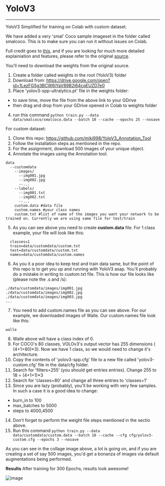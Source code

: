# YoloV3
________
YoloV3 Simplified for training on Colab with custom dataset. 



We have added a very 'smal' Coco sample imageset in the folder called smalcoco. This is to make sure you can run it without issues on Colab.

Full credit goes to [this](https://github.com/ultralytics/yolov3), and if you are looking for much more detailed explainiation and features, please refer to the original [source](https://github.com/ultralytics/yolov3). 

You'll need to download the weights from the original source. 
1. Create a folder called weights in the root (YoloV3) folder
2. Download from: https://drive.google.com/open?id=1LezFG5g3BCW6iYaV89B2i64cqEUZD7e0
3. Place 'yolov3-spp-ultralytics.pt' file in the weights folder:
  * to save time, move the file from the above link to your GDrive
  * then drag and drop from your GDrive opened in Colab to weights folder
4. run this command
`python train.py --data data/smalcoco/smalcoco.data --batch 10 --cache --epochs 25 --nosave`

For custom dataset:
1. Clone this repo: https://github.com/miki998/YoloV3_Annotation_Tool
2. Follow the installation steps as mentioned in the repo. 
3. For the assignment, download 500 images of your unique object. 
4. Annotate the images using the Annotation tool. 
```
data
  --customdata
    --images/
      --img001.jpg
      --img002.jpg
      --...
    --labels/
      --img001.txt
      --img002.txt
      --...
    custom.data #data file
    custom.names #your class names
    custom.txt #list of name of the images you want your network to be trained on. Currently we are using same file for test/train
```
5. As you can see above you need to create **custom.data** file. For 1 class example, your file will look like this:
```
  classes=1
  train=data/customdata/custom.txt
  test=data/customdata/custom.txt 
  names=data/customdata/custom.names
```
6. As you it a poor idea to keep test and train data same, but the point of this repo is to get you up and running with YoloV3 asap. You'll probably do a mistake in writing to custom.txt file. This is how our file looks like (please note the .s and /s):
```
./data/customdata/images/img001.jpg
./data/customdata/images/img002.jpg
./data/customdata/images/img003.jpg
...
```
7. You need to add custom.names file as you can see above. For our example, we downloaded images of Walle. Our custom.names file look like this:
```
walle
```
8. Walle above will have a class index of 0. 
9. For COCO's 80 classes, VOLOv3's output vector has 255 dimensions ( (4+1+80)*3). Now we have 1 class, so we would need to change it's architecture.
10. Copy the contents of 'yolov3-spp.cfg' file to a new file called 'yolov3-custom.cfg' file in the data/cfg folder. 
11. Search for 'filters=255' (you should get entries entries). Change 255 to 18 = (4+1+1)*3
12. Search for 'classes=80' and change all three entries to 'classes=1'
13. Since you are lazy (probably), you'll be working with very few samples. In such a case it is a good idea to change:
  * burn_in to 100
  * max_batches to 5000
  * steps to 4000,4500
14. Don't forget to perform the weight file steps mentioned in the sectio above. 
15. Run this command `python train.py --data data/customdata/custom.data --batch 10 --cache --cfg cfg/yolov3-custom.cfg --epochs 3 --nosave`

As you can see in the collage image above, a lot is going on, and if you are creating a set of say 500 images, you'd get a bonanza of images via default augmentations being performed. 


**Results**
After training for 300 Epochs, results look awesome!

![image](https://github.com/theschoolofai/YoloV3/blob/master/output/download.jpeg)
